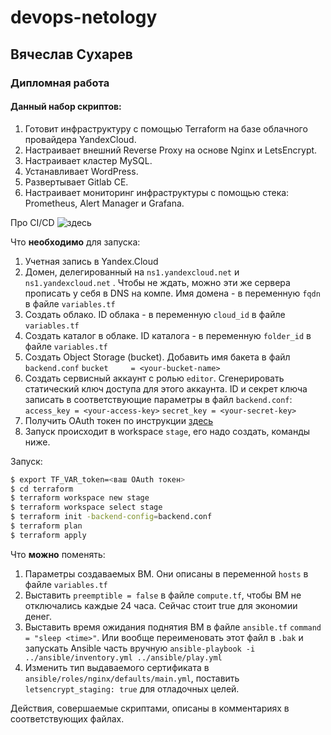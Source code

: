 # devops-netology
## Вячеслав Сухарев

### Дипломная работа

#### Данный набор скриптов:

1. Готовит инфраструктуру с помощью Terraform на базе облачного провайдера YandexCloud.
1. Настраивает внешний Reverse Proxy на основе Nginx и LetsEncrypt.
1. Настраивает кластер MySQL.
1. Устанавливает WordPress.
1. Развертывает Gitlab CE.
1. Настраивает мониторинг инфраструктуры с помощью стека: Prometheus, Alert Manager и Grafana.  

Про CI/CD ![здесь](/cicd/)  

Что **необходимо** для запуска:  
1. Учетная запись в Yandex.Cloud
2. Домен, делегированный на `ns1.yandexcloud.net` и `ns1.yandexcloud.net` . Чтобы не ждать, можно эти же сервера прописать у себя в DNS на компе. Имя домена - в переменную `fqdn` в файле `variables.tf`
3. Создать облако. ID облака - в переменную `cloud_id` в файле `variables.tf` 
4. Создать каталог в облаке. ID каталога - в переменную `folder_id` в файле `variables.tf`
5. Создать Object Storage (bucket). Добавить имя бакета в файл `backend.conf` `bucket     = <your-bucket-name>`
6. Создать сервисный аккаунт с ролью `editor`. Сгенерировать статический ключ доступа для этого аккаунта. ID и секрет ключа записать в соответствующие параметры в файл `backend.conf`: `access_key = <your-access-key>` `secret_key = <your-secret-key>`
7. Получить OAuth токен по инструкции [здесь](https://cloud.yandex.ru/docs/iam/concepts/authorization/oauth-token) 
8. Запуск происходит в workspace `stage`, его надо создать, команды ниже.
  
Запуск:
```bash
$ export TF_VAR_token=<ваш OAuth токен>
$ cd terraform
$ terraform workspace new stage
$ terraform workspace select stage 
$ terraform init -backend-config=backend.conf
$ terraform plan
$ terraform apply
```

Что **можно** поменять:
1. Параметры создаваемых ВМ. Они описаны в переменной `hosts` в файле `variables.tf`
2. Выставить `preemptible = false` в файле `compute.tf`, чтобы ВМ не отключались каждые 24 часа. Сейчас стоит true для экономии денег.
3. Выставить время ожидания поднятия ВМ в файле `ansible.tf` `command = "sleep <time>"`. Или вообще переименовать этот файл в `.bak` и запускать Ansible часть вручную `ansible-playbook -i ../ansible/inventory.yml ../ansible/play.yml`
4. Изменить тип выдаваемого сертификата в `ansible/roles/nginx/defaults/main.yml`, поставить `letsencrypt_staging: true` для отладочных целей.

Действия, совершаемые скриптами, описаны в комментариях в соответствующих файлах.
